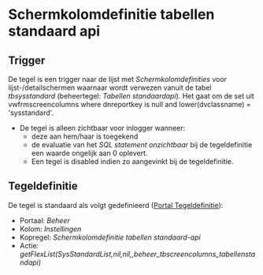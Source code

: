 # Schermkolomdefinitie tabellen standaard api

## Trigger

De tegel is een trigger naar de lijst met *Schermkolomdefinities* voor lijst-/detailschermen waarnaar wordt verwezen vanuit de tabel *tbsysstandard* (beheertegel: *Tabellen standaardapi*). Het gaat om de set uit vwfrmscreencolumns where dnreportkey is null and lower(dvclassname) = 'sysstandard'.

* De tegel is alleen zichtbaar voor inlogger wanneer:
  * deze aan hem/haar is toegekend
  * de evaluatie van het *SQL statement onzichtbaar* bij de tegeldefinitie een waarde ongelijk aan 0 oplevert.
  * Een tegel is disabled indien zo aangevinkt bij de tegeldefinitie.

## Tegeldefinitie

De tegel is standaard als volgt gedefinieerd ([Portal Tegeldefinitie](/docs/instellen_inrichten/portaldefinitie/portal_tegel.md)):

* Portaal: *Beheer*
* Kolom: *Instellingen*
* Kopregel: *Schermkolomdefinitie tabellen standaard-api*
* Actie: *getFlexList(SysStandardList,nil,nil,,beheer_tbscreencolumns_tabellenstandapi)*
